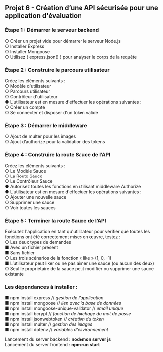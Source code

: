 ## Projet 6 - Création d’une API sécurisée pour une application d'évaluation

### Étape 1 : Démarrer le serveur backend   
○ Créer un projet vide pour démarrer le serveur Node.js  
○ Installer Express  
○ Installer Mongoose  
○ Utilisez ( express.json() ) pour analyser le corps de la requête

### Étape 2 : Construire le parcours utilisateur  
Créez les éléments suivants :  
○ Modèle d'utilisateur  
○ Parcours utilisateur  
○ Contrôleur d'utilisateur  
● L'utilisateur est en mesure d'effectuer les opérations suivantes :  
○ Créer un compte  
○ Se connecter et disposer d'un token valide  

### Étape 3 : Démarrer le middleware  
○ Ajout de multer pour les images  
○ Ajout d’authorize pour la validation des tokens  

### Étape 4 : Construire la route Sauce de l’API  
Créez les éléments suivants :  
○ Le Modèle Sauce  
○ La Route Sauce  
○ Le Contrôleur Sauce  
● Autorisez toutes les fonctions en utilisant middleware Authorize  
● L'utilisateur est en mesure d'effectuer les opérations suivantes :  
○ Ajouter une nouvelle sauce  
○ Supprimer une sauce  
○ Voir toutes les sauces  

### Étape 5 : Terminer la route Sauce de l’API  
Exécutez l'application en tant qu'utilisateur pour vérifier que toutes les fonctions ont été correctement mises en œuvre, testez :  
○ Les deux types de demandes  
■ Avec un fichier présent  
■ Sans fichier  
○ Les trois scénarios de la fonction « like » (1, 0, -1)  
■ L’utilisateur peut liker ou ne pas aimer une sauce (ou aucun des deux)  
○ Seul le propriétaire de la sauce peut modifier ou supprimer une sauce existante  

### Les dépendances à installer :  
■ npm install express 		// *gestion de l'application*  
■ npm install mongoose 		// *lien avec la base de données*   
■ npm install mongoose-unique-validator 	// *email unique*  
■ npm install bcrypt 		// *fonction de hachage du mot de passe*  
■ npm install jsonwebtoken 		// *création du token*  
■ npm install multer 		// *gestion des images*  
■ npm install dotenv 		// *variables d'environnement*  


Lancement du server backend : **nodemon server js**  
Lancement du server frontend : **npm run start**


